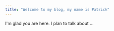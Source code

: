 ```yaml
---
title: "Welcome to my blog, my name is Patrick"
---
```


I'm glad you are here. I plan to talk about ...
